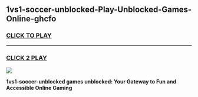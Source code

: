 
## 1vs1-soccer-unblocked-Play-Unblocked-Games-Online-ghcfo
<h3>
<a href="https://premium76.site?title=1vs1-soccer-unblocked&ref=25A">CLICK TO PLAY</a></h3>
<hr>

<h3>
<a href="https://premium76.site?title=1vs1-soccer-unblocked&ref=25A">CLICK 2 PLAY</a>
  
</h3>

<a href="https://premium76.site?title=1vs1-soccer-unblocked&ref=25A"><img src="https://clearcache.store/games.png"></a>


**1vs1-soccer-unblocked games unblocked: Your Gateway to Fun and Accessible Online Gaming**
